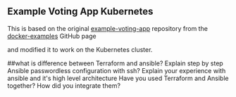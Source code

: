 ## Example Voting App Kubernetes

This is based on the original [example-voting-app](https://github.com/dockersamples/example-voting-app) repository from the [docker-examples](https://github.com/dockersamples) GitHub page

and modified it to work on the Kubernetes cluster.

##what is difference between Terraform and ansible?
Explain step by step Ansible passwordless configuration with ssh?
Explain your experience with ansible and it's high level architecture 
Have you used Terraform and Ansible together? How did you integrate them?
